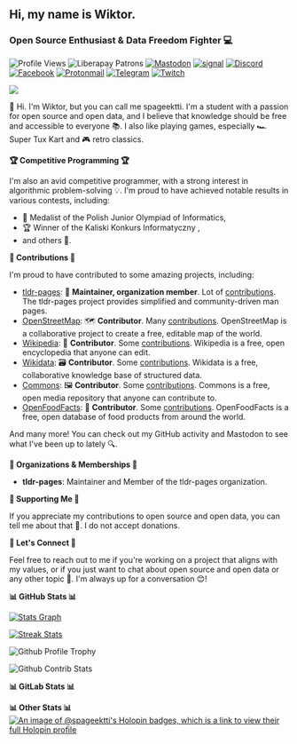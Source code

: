 ## **Hi, my name is Wiktor.**
### **Open Source Enthusiast & Data Freedom Fighter 💻**

![Profile Views](https://komarev.com/ghpvc/?username=spageektti)
![Liberapay Patrons](https://img.shields.io/liberapay/patrons/spageektti.svg?logo=liberapay)
[![Mastodon](https://img.shields.io/badge/Mastodon-6364FF?logo=mastodon&logoColor=fff)](https://mastodon.social/invite/YMzUenDg)
[![signal](https://img.shields.io/badge/Signal-blue?logo=signal&logoColor=white)](https://signal.me/#eu/uewaVaf6jIEDAmae2gGSqNeLrhk_1wKmOLAdEBmZWQ4M7lIg12hHqZK5ophGkDTD)
[![Discord](https://img.shields.io/badge/Discord-%235865F2.svg?logo=discord&logoColor=white)](https://discordapp.com/users/1236816998059606071)
[![Facebook](https://img.shields.io/badge/Facebook-%231877F2.svg?logo=Facebook&logoColor=white)](https://www.facebook.com/wiktor.perskawiec)
[![Protonmail](https://img.shields.io/badge/ProtonMail-8B89CC?logo=protonmail&logoColor=white)](mailto:spageektti@proton.me)
[![Telegram](https://img.shields.io/badge/Telegram-2CA5E0?logo=telegram&logoColor=white)](https://t.me/spageektti)
[![Twitch](https://img.shields.io/badge/Twitch-%239146FF.svg?logo=Twitch&logoColor=white)](https://www.twitch.tv/spageektti)

![](https://spageektti.cc/img/poland-and-eu-flags.jpg)

👋 Hi. I'm Wiktor, but you can call me spageektti. I'm a student with a passion for open source and open data, and I believe that knowledge should be free and accessible to everyone 📚. I also like playing games, especially 🏎️ Super Tux Kart and  🎮 retro classics.

**🏆 Competitive Programming 🏆**

I'm also an avid competitive programmer, with a strong interest in algorithmic problem-solving 💡. I'm proud to have achieved notable results in various contests, including:

* 🏅 Medalist of the Polish Junior Olympiad of Informatics,
* 🏆 Winner of the Kaliski Konkurs Informatyczny ,
* and others 🎉.

**🎁 Contributions 🎁**

I'm proud to have contributed to some amazing projects, including:

* [tldr-pages](https://github.com/tldr-pages/tldr): 📝 **Maintainer, organization member**. Lot of [contributions](https://github.com/tldr-pages/tldr/graphs/contributors). The tldr-pages project provides simplified and community-driven man pages.
* [OpenStreetMap](https://openstreetmap.org): 🗺️ **Contributor**. Many [contributions](https://openstreetmap.org). OpenStreetMap is a collaborative project to create a free, editable map of the world.
* [Wikipedia](https://wikipedia.org): 📖 **Contributor**. Some [contributions](https://xtools.wmcloud.org/ec/en.wikipedia.org/Spageektti). Wikipedia is a free, open encyclopedia that anyone can edit.
* [Wikidata](https://wikidata.org): 🗃️ **Contributor**. Some [contributions](https://xtools.wmcloud.org/ec/www.wikidata.org/Spageektti). Wikidata is a free, collaborative knowledge base of structured data.
* [Commons](https://commons.wikimedia.org): 🖼️ **Contributor**. Some [contributions](https://xtools.wmcloud.org/ec/commons.wikimedia.org/Spageektti). Commons is a free, open media repository that anyone can contribute to.
* [OpenFoodFacts](https://openfoodfacts.org): 🍔 **Contributor**. Some [contributions](https://world.openfoodfacts.org/contributor/spageektti). OpenFoodFacts is a free, open database of food products from around the world.

And many more! You can check out my GitHub activity and Mastodon to see what I've been up to lately 🔍.

**👥 Organizations & Memberships 👥**

* **tldr-pages**: Maintainer and Member of the tldr-pages organization.

**🙏 Supporting Me 🙏**

If you appreciate my contributions to open source and open data, you can tell me about that 💬. I do not accept donations. 

**📲 Let's Connect 📲**

Feel free to reach out to me if you're working on a project that aligns with my values, or if you just want to chat about open source and open data or any other topic 💬. I'm always up for a conversation 😊! 

**📊 GitHub Stats 📊**

[![Stats Graph](https://gh-stats.spageektti.cc/api?username=spageektti&hide_title=false&hide_rank=false&show_icons=true&count_private=true&disable_animations=false&theme=vue-dark&locale=en&hide_border=false&show=reviews%2Cdiscussions_started%2Cdiscussions_answered%2Cprs_merged%2Cprs_merged_percentage)](https://gh-stats.spageektti.cc/api?username=spageektti&hide_title=false&hide_rank=false&show_icons=true&count_private=true&disable_animations=false&theme=vue-dark&locale=en&hide_border=false&show=reviews%2Cdiscussions_started%2Cdiscussions_answered%2Cprs_merged%2Cprs_merged_percentage)

[![Streak Stats](https://gh-streak.spageektti.cc/?user=spageektti&theme=vue-dark&hide_border=false)](https://gh-streak.spageektti.cc/?user=spageektti&theme=vue-dark&hide_border=false)

![Github Profile Trophy](https://github-profile-trophy.vercel.app/?username=spageektti&theme=onedark)

![Github Contrib Stats](https://github-contributor-stats.vercel.app/api?username=spageektti&limit=10&theme=dark&combine_all_yearly_contributions=true)

**📊 GitLab Stats 📊**

**📊 Other Stats 📊**
[![An image of @spageektti's Holopin badges, which is a link to view their full Holopin profile](https://holopin.me/spageektti)](https://holopin.io/@spageektti)
